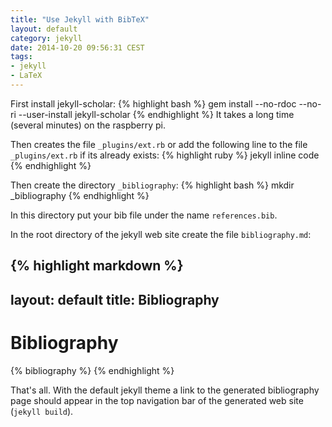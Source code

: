 ```yaml
---
title: "Use Jekyll with BibTeX"
layout: default
category: jekyll
date: 2014-10-20 09:56:31 CEST
tags:
- jekyll
- LaTeX
---
```


First install jekyll-scholar:
{% highlight bash %}
gem install --no-rdoc --no-ri --user-install jekyll-scholar
{% endhighlight %}
It takes a long time (several minutes) on the raspberry pi.

Then creates the file `_plugins/ext.rb` or add the following line to the file `_plugins/ext.rb` if its already exists:
{% highlight ruby %}
jekyll inline code
{% endhighlight %}

Then create the directory `_bibliography`:
{% highlight bash %}
mkdir _bibliography
{% endhighlight %}

In this directory put your bib file under the name `references.bib`.

In the root directory of the jekyll web site create the file `bibliography.md`:

{% highlight markdown %}
---
layout: default
title: Bibliography
---

# Bibliography

{% bibliography %}
{% endhighlight %}

That's all.
With the default jekyll theme a link to the generated bibliography page should appear in the top navigation bar of the generated web site (`jekyll build`).

